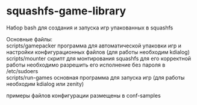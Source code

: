 # squashfs-game-library
Набор bash для создания и запуска игр упакованных в squashfs <br>

Основные файлы: <br>
scripts/gamepacker  программа для автоматической упаковки игр и настройки конфигурационных файлов (для работы необходим kdialog) <br>
scripts/mounter     скрипт для монтирования squashfs для его корректной работы необходимо разрешить его исполнение без пароля в /etc/sudoers  <br>
scripts/run-games   основная программа для запуска игр (для работы необходим kdialog или zenity) <br>

примеры файлов конфигурации размещены в conf-samples 
